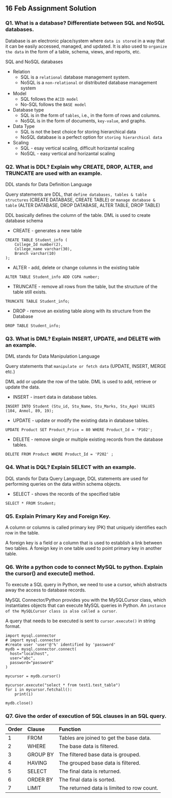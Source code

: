 ## 16 Feb Assignment Solution 

### Q1. What is a database? Differentiate between SQL and NoSQL databases.

Database is an electronic place/system where `data is stored` in a way that it can be easily accessed, managed, and updated.
It is also used to `organize the data` in the form of a table, schema, views, and reports, etc.

SQL and NoSQL databases

* Relation
  * SQL is a `relational` database management system.
  * NoSQL is a `non-relational` or distributed database management system
* Model
  * SQL follows the `ACID model`
  * No-SQL follows the `BASE model`
* Database type
  * SQL is in the form of `tables`, i.e., in the form of rows and columns.
  * NoSQL is in the form of documents, `key-value`, and graphs.
* Data Type
  * SQL is not the best choice for storing hierarchical data
  * NoSQL database is a perfect option for `storing hierarchical data`
* Scaling
  * SQL - esay vertical scaling, difficult horizantal scaling
  * NoSQL - easy vertical and horizantal scaling




### Q2. What is DDL? Explain why CREATE, DROP, ALTER, and TRUNCATE are used with an example.

DDL stands for Data Definition Language

Query statements are DDL, that `define databases, tables & table structures` (CREATE DATABASE, CREATE TABLE) or `manage database & table` (ALTER DATABASE, DROP DATABASE, ALTER TABLE, DROP TABLE)

DDL basically defines the column of the table. DML is used to create database schema 

* CREATE - generates a new table
```
CREATE TABLE Student_info (
    College_Id number(2),
    College_name varchar(30),
    Branch varchar(10)
);
```

* ALTER - add, delete or change columns in the existing table
```
ALTER TABLE Student_info ADD CGPA number;
```

* TRUNCATE -  remove all rows from the table, but the structure of the table still exists.
```
TRUNCATE TABLE Student_info;
```

* DROP - remove an existing table along with its structure from the Database
```
DROP TABLE Student_info;
```


### Q3. What is DML? Explain INSERT, UPDATE, and DELETE with an example.

DML stands for Data Manipulation Language

Query statements that `manipulate or fetch data` (UPDATE, INSERT, MERGE etc.)

DML add or update the row of the table. DML is used to add, retrieve or update the data.

* INSERT - insert data in database tables.
```
INSERT INTO Student (Stu_id, Stu_Name, Stu_Marks, Stu_Age) VALUES (104, Anmol, 89, 19);  
```
* UPDATE - update or modify the existing data in database tables.
```
UPDATE Product SET Product_Price = 80 WHERE Product_Id = 'P102';
```
* DELETE - remove single or multiple existing records from the database tables.
```
DELETE FROM Product WHERE Product_Id = 'P202' ;
```


### Q4. What is DQL? Explain SELECT with an example.

DQL stands for Data Query Language, DQL statements are used for performing queries on the data within schema objects.

* SELECT - shows the records of the specified table
```
SELECT * FROM Student;  
```


### Q5. Explain Primary Key and Foreign Key.

A column or columns is called primary key (PK) that uniquely identifies each row in the table.

A foreign key is a field or a column that is used to establish a link between two tables. A foreign key in one table used to point primary key in another table.


### Q6. Write a python code to connect MySQL to python. Explain the cursor() and execute() method.

To execute a SQL query in Python, we need to use a cursor, which abstracts away the access to database records.

MySQL Connector/Python provides you with the MySQLCursor class, which instantiates objects that can execute MySQL queries in Python. An `instance of the MySQLCursor class is also called a cursor`.


A query that needs to be executed is sent to `cursor.execute()` in string format.

```
import mysql.connector
# import mysql.connector
#create user 'user'@'%' identified by 'password'
mydb = mysql.connector.connect(
  host="localhost",
  user="abc",
  password="password"
)

mycursor = mydb.cursor()

mycursor.execute("select * from test1.test_table")
for i in mycursor.fetchall():
    print(i)

mydb.close()
```


### Q7. Give the order of execution of SQL clauses in an SQL query.

| Order	| Clause		| Function	| 
| :------ |:--- | :--- |
| 1	| FROM	| Tables are joined to get the base data.| 
| 2	| WHERE	| The base data is filtered.| 
| 3	| GROUP BY	| The filtered base data is grouped.| 
| 4	| HAVING	| The grouped base data is filtered.| 
| 5	| SELECT	| The final data is returned.| 
| 6	| ORDER BY	| The final data is sorted.| 
| 7	| LIMIT	| The returned data is limited to row count.| 